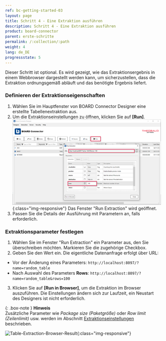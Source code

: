 ```yaml
---
ref: bc-getting-started-03
layout: page
title: Schritt 4 - Eine Extraktion ausführen
description: Schritt 4 - Eine Extraktion ausführen
product: board-connector
parent: erste-schritte
permalink: /:collection/:path
weight: 4
lang: de_DE
progressstate: 5
---
```


Dieser Schritt ist optional. Es wird gezeigt, wie das Extraktionsergebnis in einem Webbrowser dargestellt werden kann, um sicherzustellen, dass die Extraktion ordnungsgemäß abläuft und das benötigte Ergebnis liefert.
																																							 
							

### Definieren der Extraktionseigenschaften 			 

1. Wählen Sie im Hauptfenster von BOARD Connector Designer eine erstellte Tabellenextraktion aus.
2. Um die Extraktionseinstellungen zu öffnen, klicken Sie auf **[Run]**. 
![Extraction-Run](/img/content/BC-Run-Table-Extraction-Plants.png){:class="img-responsive"}
Das Fenster "Run Extraction" wird geöffnet.
3. Passen Sie die Details der Ausführung mit Parametern an, falls erforderlich. 

### Extraktionsparameter festlegen
1. Wählen Sie im Fenster "Run Extraction" ein Parameter aus, den Sie überschreiben möchten. Markieren Sie die zugehörige Checkbox.
2. Geben Sie den Wert ein. Die eigentliche Datenanfrage erfolgt über URL:
- Vor der Änderung eines Parameters:
`http://localhost:8097/?name=random_table`
- Nach Auswahl des Parameters **Rows**:
`http://localhost:8097/?name=random_table&rows=100`

3. Klicken Sie auf **[Run in Browser]**, um die Extraktion im Browser auszuführen. Die Einstellungen ändern sich zur Laufzeit, ein Neustart des Designers ist nicht erforderlich. 

{: .box-note }
**Hinweis** <br> Zusätzliche Parameter wie *Package size (Paketgröße)* oder *Row limit (Zeilenlimit)* usw. werden im Abschnitt [Extraktionseinstellungen](https://help.theobald-software.com/de/xtract-universal/table/extraktionseinstellungen) beschrieben. 


![Table-Extraction-Browser-Result](/img/content/run_ausgabe_browser_bc.png){:class="img-responsive"}
